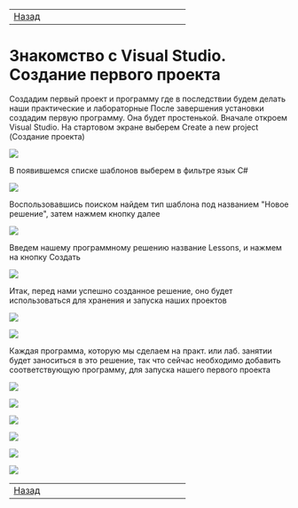 <table style="width: 100%;">
    <tr>
        <td style="width: 20%;">
            <a href="./t1pract1.md">Назад</a>
        </td>
    <tr>
</table>


# Знакомство с Visual Studio. Создание первого проекта

Создадим первый проект и программу где в последствии будем делать наши практические и лабораторные
После завершения установки создадим первую программу. Она будет простенькой. Вначале откроем Visual Studio. На стартовом экране выберем Create a new project (Создание проекта)

![](../../img/t1/FirstProject/1.png)

В появившемся списке шаблонов выберем в фильтре язык C#

![](../../img/t1/FirstProject/2.png)

Воспользовавшись поиском найдем тип шаблона под названием "Новое решение", затем нажмем кнопку далее

![](../../img/t1/FirstProject/3.png)

Введем нашему программному решению название Lessons, и нажмем на кнопку Создать

![](../../img/t1/FirstProject/4.png)

Итак, перед нами успешно созданное решение, оно будет использоваться для хранения и запуска наших проектов

![](../../img/t1/FirstProject/5.png)

![](../../img/t1/FirstProject/6.png)

Каждая программа, которую мы сделаем на практ. или лаб. занятии будет заноситься в это решение, так что сейчас необходимо добавить соответствующую программу, для запуска нашего первого проекта

![](../../img/t1/FirstProject/7.png)

![](../../img/t1/FirstProject/8.png)

![](../../img/t1/FirstProject/9.png)

![](../../img/t1/FirstProject/10.png)

![](../../img/t1/FirstProject/11.png)

![](../../img/t1/FirstProject/12.png)

<table style="width: 100%;">
    <tr>
        <td style="width: 20%;">
            <a href="./t1pract1.md">Назад</a>
        </td>
    <tr>
</table>